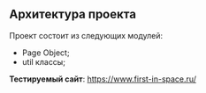 ## Архитектура проекта

Проект состоит из следующих модулей:

-   Page Object;
-   util классы;

**Тестируемый сайт**: https://www.first-in-space.ru/